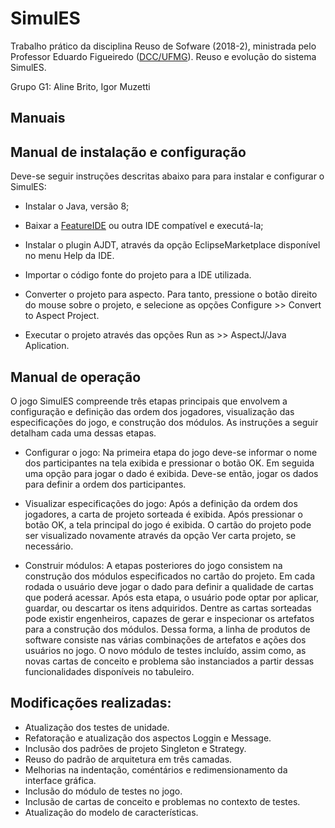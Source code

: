 # SimulES

Trabalho prático da disciplina Reuso de Sofware (2018-2), ministrada pelo Professor Eduardo Figueiredo ([DCC/UFMG](https://www.ufmg.br/)). Reuso e evolução do sistema SimulES.

Grupo G1: Aline Brito, Igor Muzetti

## Manuais

## Manual de instalação e configuração

Deve-se seguir instruções descritas abaixo para para instalar e configurar o SimulES:
    
* Instalar o Java, versão 8;
    
* Baixar a [FeatureIDE](https://featureide.github.io/) ou outra IDE compatível e executá-la;
    
* Instalar o plugin AJDT, através da opção EclipseMarketplace disponível no menu Help da IDE.

* Importar o código fonte do projeto para a IDE utilizada.
    
* Converter o projeto para aspecto. Para tanto, pressione o botão direito do mouse sobre o projeto, e selecione as opções Configure >> Convert to Aspect Project.
    
* Executar o projeto através das opções Run as >> AspectJ/Java Aplication.

## Manual de operação

O jogo SimulES compreende três etapas principais que envolvem a configuração e definição das ordem dos jogadores, visualização das especificações do jogo, e construção dos módulos. As instruções a seguir detalham cada uma dessas etapas.

* Configurar o jogo: Na primeira etapa do jogo deve-se informar o nome dos participantes na tela exibida e pressionar o botão OK. Em seguida uma opção para jogar o dado é exibida. Deve-se então, jogar os dados para definir a ordem dos participantes.

* Visualizar especificações do jogo: Após a definição da ordem dos jogadores, a carta de projeto sorteada é exibida. Após pressionar o botão OK, a tela principal do jogo é exibida. O cartão do projeto pode ser visualizado novamente através da opção Ver carta projeto, se necessário.

* Construir módulos:  A etapas posteriores do jogo consistem na construção dos módulos especificados no cartão do projeto. Em cada rodada o usuário deve jogar o dado para definir a qualidade de cartas que poderá acessar. Após esta etapa, o usuário pode optar por aplicar, guardar, ou descartar os itens adquiridos. Dentre as cartas sorteadas pode existir engenheiros, capazes de gerar e inspecionar os artefatos para a construção dos módulos. Dessa forma, a linha de produtos de software consiste nas várias combinações de artefatos e ações dos usuários no jogo. O novo módulo de testes incluído, assim como, as novas cartas de conceito e problema são instanciados a partir dessas funcionalidades disponíveis no tabuleiro.


## Modificações realizadas:

* Atualização dos testes de unidade.
* Refatoração e atualização dos aspectos Loggin e Message.
* Inclusão dos padrões de projeto Singleton e Strategy.
* Reuso do padrão de arquitetura em três camadas.
* Melhorias na indentação, coméntários e redimensionamento da interface gráfica.
* Inclusão do módulo de testes no jogo.
* Inclusão de cartas de conceito e problemas no contexto de testes.
* Atualização do modelo de características.





